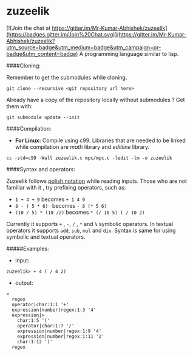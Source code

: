 # zuzeelik

[![Join the chat at https://gitter.im/Mr-Kumar-Abhishek/zuzeelik](https://badges.gitter.im/Join%20Chat.svg)](https://gitter.im/Mr-Kumar-Abhishek/zuzeelik?utm_source=badge&utm_medium=badge&utm_campaign=pr-badge&utm_content=badge)
A programming language similar to lisp.

####Cloning:

Remember to get the submodules while cloning.
```
git clone --recursive <git repository url here>
```
Already have a copy of the repository locally without submodules ? Get them with:
```
git submodule update --init
```

####Compilation:

* **For Linux:**
Compile using c99. Libraries that are needed to be linked while compilation are *math* library and *editline* library.

``` 
cc -std=c99 -Wall zuzeelik.c mpc/mpc.c -ledit -lm -o zuzeelik
```

####Syntax and operators:

Zuzeelik follows [polish notation](http://en.wikipedia.org/wiki/Polish_notation) while reading inputs. Those who are not familiar with it , try prefixing operators, such as:

* `1 + 4 + 9` becomes `+ 1 4 9`
* `8 - ( 5 * 6) ` becomes  `- 8 (* 5 6)`
* `(10 / 5) * (10 /2)` becomes `* (/ 10 5) ( / 10 2)` 

Currently it supports `+` , `-`, `/` , `*` and `%` symbolic operators. In textual operators it supports `add`, `sub`, `mul` and `div`. Syntax is same for using symbolic and textual operators. 

#####Examples:
* input: 
 ```
 zuzeelik> + 4 ( / 4 2)
 ```
 
* output:
```
> 
  regex 
  operator|char:1:1 '+'
  expression|number|regex:1:3 '4'
  expression|> 
    char:1:5 '('
    operator|char:1:7 '/'
    expression|number|regex:1:9 '4'
    expression|number|regex:1:11 '2'
    char:1:12 ')'
  regex 
```

